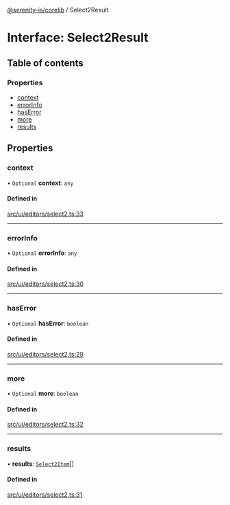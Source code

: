 [@serenity-is/corelib](../README.md) / Select2Result

# Interface: Select2Result

## Table of contents

### Properties

- [context](Select2Result.md#context)
- [errorInfo](Select2Result.md#errorinfo)
- [hasError](Select2Result.md#haserror)
- [more](Select2Result.md#more)
- [results](Select2Result.md#results)

## Properties

### context

• `Optional` **context**: `any`

#### Defined in

[src/ui/editors/select2.ts:33](https://github.com/serenity-is/serenity/blob/master/packages/corelib/src/ui/editors/select2.ts#L33)

___

### errorInfo

• `Optional` **errorInfo**: `any`

#### Defined in

[src/ui/editors/select2.ts:30](https://github.com/serenity-is/serenity/blob/master/packages/corelib/src/ui/editors/select2.ts#L30)

___

### hasError

• `Optional` **hasError**: `boolean`

#### Defined in

[src/ui/editors/select2.ts:29](https://github.com/serenity-is/serenity/blob/master/packages/corelib/src/ui/editors/select2.ts#L29)

___

### more

• `Optional` **more**: `boolean`

#### Defined in

[src/ui/editors/select2.ts:32](https://github.com/serenity-is/serenity/blob/master/packages/corelib/src/ui/editors/select2.ts#L32)

___

### results

• **results**: [`Select2Item`](Select2Item.md)[]

#### Defined in

[src/ui/editors/select2.ts:31](https://github.com/serenity-is/serenity/blob/master/packages/corelib/src/ui/editors/select2.ts#L31)
